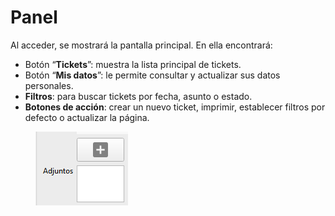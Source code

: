 # Panel

Al acceder, se mostrará la pantalla principal. En ella encontrará:

* Botón “**Tickets**”: muestra la lista principal de tickets.
* Botón “**Mis datos**”: le permite consultar y actualizar sus datos personales.
* **Filtros**: para buscar tickets por fecha, asunto o estado.
* **Botones de acción**: crear un nuevo ticket, imprimir, establecer filtros por defecto o actualizar la página.

<figure><img src="../../../.gitbook/assets/unknown (2).png" alt=""><figcaption></figcaption></figure>

